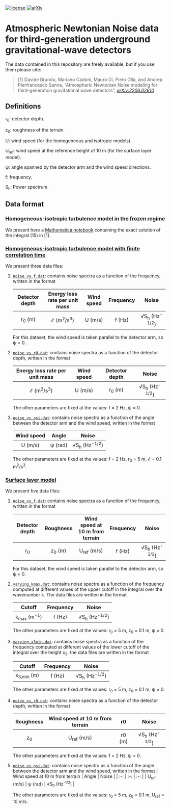 [![license](https://img.shields.io/badge/license-MIT-blue.svg)](https://github.com/maurooi/AtmosphericNN/blob/main/LICENSE)
[![arXiv](https://img.shields.io/badge/arXiv-2206.02610-b31b1b.svg)](https://arxiv.org/abs/2206.02610)

# Atmospheric Newtonian Noise data for third-generation underground gravitational-wave detectors
The data contained in this repository are freely available, but if you use them please cite:

> [1] Davide Brundu, Mariano Cadoni, Mauro Oi, Piero Olla, and Andrea Pierfrancesco Sanna, “Atmospheric Newtonian Noise modeling for third-generation gravitational wave detectors”, [_arXiv:2206.02610_](https://arxiv.org/abs/2206.02610)

## Definitions

r<sub>0</sub>: detector depth.

z<sub>0</sub>: roughness of the terrain.

U: wind speed (for the homogeneous and isotropic models).

U<sub>ref</sub>: wind speed at the reference height of 10 m (for the surface layer model).

&psi;: angle spanned by the detector arm and the wind speed directions.

f: frequency.

S<sub>h</sub>: Power spectrum.

## Data format
### [Homogeneous-isotropic turbulence model in the frozen regime](./HI_ft)
We present here a [Mathematica notebook](./HI_ft/Sg.nb) containing the exact solution of the integral (15) in [1].

### [Homogeneous-isotropic turbulence model with finite correlation time](./HI_with_finite_correlation_time)
We present three data files:
1. [`noise_vs_f.dat`](./HI_finite_corr_time/noise_vs_f.dat): contains noise spectra as a function of the frequency, written in the format

   | Detector depth | Energy loss rate per unit mass | Wind speed | Frequency | Noise |
   | :-: | :-: | :-: | :-: | :-: |
   | r<sub>0</sub> (m) | &Escr; (m<sup>2</sup>/s<sup>3</sup>) | U (m/s) | f (Hz) | &radic;S<sub>h</sub> (Hz<sup>-1/2</sup>) |
   
   For this dataset, the wind speed is taken parallel to the detector arm, so &psi; = 0.
   
2. [`noise_vs_r0.dat`](./HI_finite_corr_time/noise_vs_r0.dat): contains noise spectra as a function of the detector depth, written in the format

   | Energy loss rate per unit mass | Wind speed | Detector depth | Noise |
   | :-: | :-: | :-: | :-: |
   | &Escr; (m<sup>2</sup>/s<sup>3</sup>) | U (m/s) | r<sub>0</sub> (m) | &radic;S<sub>h</sub> (Hz<sup>-1/2</sup>) |
   
   The other parameters are fixed at the values: f = 2 Hz, &psi; = 0.
   
3. [`noise_vs_psi.dat`](./HI_finite_corr_time/noise_vs_r0.dat): contains noise spectra as a function of the angle between the detector arm and the wind speed, written in the format

   | Wind speed | Angle | Noise |
   | :-: | :-: | :-: |
   | U (m/s) | &psi; (rad) | &radic;S<sub>h</sub> (Hz<sup>-1/2</sup>) |
   
   The other parameters are fixed at the values: f = 2 Hz, r<sub>0</sub> = 5 m, &Escr; = 0.1 m<sup>2</sup>/s<sup>3</sup>.

### [Surface layer model](./Surface_layer/)
We present five data files:
1. [`noise_vs_f.dat`](./Surface_layer/noise_vs_f.dat): contains noise spectra as a function of the frequency, written in the format

   | Detector depth | Roughness | Wind speed at 10 m from terrain | Frequency | Noise |
   | :-: | :-: | :-: | :-: | :-: |
   | r<sub>0</sub> | z<sub>0</sub> (m) | U<sub>ref</sub> (m/s) | f (Hz) | &radic;S<sub>h</sub> (Hz<sup>-1/2</sup>) |
   
   For this dataset, the wind speed is taken parallel to the detector arm, so &psi; = 0.

2. [`varying_kmax.dat`](./Surface_layer/varying_kmax.dat): contains noise spectra as a function of the frequency computed at different values of the upper cutoff in the integral over the wavenumber k. The data files are written in the format

   | Cutoff | Frequency | Noise |
   | :-: | :-: | :-: |
   | k<sub>max</sub> (m<sup>-1</sup>) | f (Hz) | &radic;S<sub>h</sub> (Hz<sup>-1/2</sup>) |
   
   The other parameters are fixed at the values: r<sub>0</sub> = 5 m, z<sub>0</sub> = 0.1 m, &psi; = 0.

3. [`varying_x3min.dat`](./Surface_layer/varying_x3min.dat): contains noise spectra as a function of the frequency computed at different values of the lower cutoff of the integral over the height x<sub>3</sub>. the data files are written in the format

   | Cutoff | Frequency | Noise |
   | :-: | :-: | :-: |
   | x<sub>3,min</sub> (m) | f (Hz) | &radic;S<sub>h</sub> (Hz<sup>-1/2</sup>) |
   
   The other parameters are fixed at the values: r<sub>0</sub> = 5 m, z<sub>0</sub> = 0.1 m, &psi; = 0.

3. [`noise_vs_r0.dat`](./Surface_layer/noise_vs_r0.dat): contains noise spectra as a function of the detector depth, written in the format

   | Roughness | Wind speed at 10 m from terrain | r0 | Noise |
   | :-: | :-: | :-: | :-: |
   | z<sub>0</sub> | U<sub>ref</sub> (m/s) | r0 (m) | &radic;S<sub>h</sub> (Hz<sup>-1/2</sup>) |
   
   The other parameters are fixed at the values: f = 2 Hz, &psi; = 0.

5. [`noise_vs_psi.dat`](./Surface_layer/noise_vs_psi.dat): contains noise spectra as a function of the angle between the detector arm and the wind speed, written in the format
   | Wind speed at 10 m from terrain | Angle | Noise |
   | :-: | :-: | :-: |
   | U<sub>ref</sub> (m/s) | &psi; (rad) | &radic;S<sub>h</sub> (Hz<sup>-1/2</sup>) |
   
   The other parameters are fixed at the values: r<sub>0</sub> = 5 m, z<sub>0</sub> = 0.1 m, U<sub>ref</sub> = 10 m/s.
